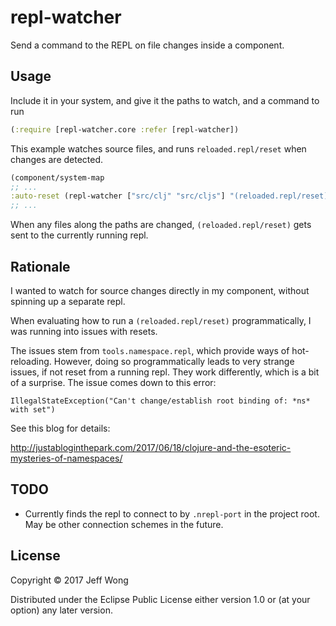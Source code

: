 # repl-watcher

Send a command to the REPL on file changes inside a component.

## Usage

Include it in your system, and give it the paths to watch, and a command to run

```clojure
(:require [repl-watcher.core :refer [repl-watcher])
```

This example watches source files, and runs `reloaded.repl/reset` when changes are detected.

```clojure
(component/system-map
;; ...
:auto-reset (repl-watcher ["src/clj" "src/cljs"] "(reloaded.repl/reset)")
;; ...
```

When any files along the paths are changed, `(reloaded.repl/reset)` gets sent to the currently running repl.

## Rationale

I wanted to watch for source changes directly in my component, without spinning up a separate repl.

When evaluating how to run a `(reloaded.repl/reset)` programmatically, I was running into issues with resets.

The issues stem from `tools.namespace.repl`, which provide ways of hot-reloading. However, doing so programmatically leads to very strange issues, if not reset from a running repl. They work differently, which is a bit of a surprise. The issue comes down to this error:

`IllegalStateException("Can't change/establish root binding of: *ns* with set")`

See this blog for details:

http://justabloginthepark.com/2017/06/18/clojure-and-the-esoteric-mysteries-of-namespaces/

## TODO

* Currently finds the repl to connect to by `.nrepl-port` in the project root. May be other connection schemes in the future.

## License

Copyright © 2017 Jeff Wong

Distributed under the Eclipse Public License either version 1.0 or (at
your option) any later version.
